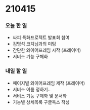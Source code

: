 # 210415

### 오늘 한 일

- 싸피 특화프로젝트 발표회 참여
- 김명석 코치님과의 미팅
- 간단한 와이어프레임 시작 (프레이머)
- 서비스 기능 구체화



### 내일 할 일

- 페이지별 와이어프레임 제작 (프레이머)
- 서비스 이름 정하기..
- 서비스 기능 구체화 및 문서화
- 기능별 상세목록 구글독스 작성 



